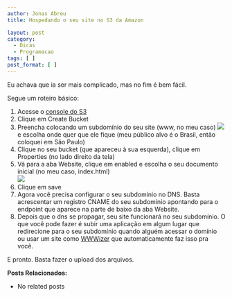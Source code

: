 ```yaml
---
author: Jonas Abreu
title: Hospedando o seu site no S3 da Amazon

layout: post
category:
  - Dicas
  - Programacao
tags: [ ]
post_format: [ ]
---
```

Eu achava que ia ser mais complicado, mas no fim é bem fácil.

Segue um roteiro básico:

1.  Acesse o [console do S3][1]
2.  Clique em Create Bucket
3.  Preencha colocando um subdomínio do seu site (www, no meu caso) ![][2]e escolha onde quer que ele fique (meu público alvo é o Brasil, então coloquei em São Paulo)
4.  Clique no seu bucket (que apareceu à sua esquerda), clique em Properties (no lado direito da tela)
5.  Vá para a aba Website, clique em enabled e escolha o seu documento inicial (no meu caso, index.html)  
    ![][3]
6.  Clique em save
7.  Agora você precisa configurar o seu subdomínio no DNS. Basta acrescentar um registro CNAME do seu subdomínio apontando para o endpoint que aparece na parte de baixo da aba Website.
8.  Depois que o dns se propagar, seu site funcionará no seu subdomínio. O que você pode fazer é subir uma aplicação em algum lugar que redirecione para o seu subdomínio quando alguém acessar o domínio ou usar um site como [WWWizer][4] que automaticamente faz isso pra você.

E pronto. Basta fazer o upload dos arquivos.

**Posts Relacionados:** 
*   No related posts












 [1]: https://console.aws.amazon.com/s3/home
 [2]: /public/criar_bucket.png
 [3]: /public/habilitar_site.png
 [4]: http://wwwizer.com/naked-domain-redirect





